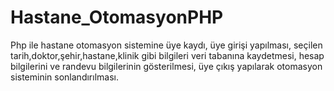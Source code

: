 # Hastane_OtomasyonPHP
Php ile hastane otomasyon sistemine üye kaydı, üye girişi yapılması, seçilen tarih,doktor,şehir,hastane,klinik gibi bilgileri
veri tabanına kaydetmesi, hesap bilgilerini ve randevu bilgilerinin gösterilmesi, üye çıkış yapılarak otomasyon sisteminin sonlandırılması.
